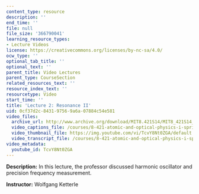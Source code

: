 ```yaml
---
content_type: resource
description: ''
end_time: ''
file: null
file_size: '366790041'
learning_resource_types:
- Lecture Videos
license: https://creativecommons.org/licenses/by-nc-sa/4.0/
ocw_type: ''
optional_tab_title: ''
optional_text: ''
parent_title: Video Lectures
parent_type: CourseSection
related_resources_text: ''
resource_index_text: ''
resourcetype: Video
start_time: ''
title: 'Lecture 2: Resonance II'
uid: 0cf37d2c-8431-9756-9a6a-07884c54e581
video_files:
  archive_url: http://www.archive.org/download/MIT8.421S14/MIT8_421S14_lec02_300k.mp4
  video_captions_file: /courses/8-421-atomic-and-optical-physics-i-spring-2014/d926c119f2bd5f4894f3f5247599138a_TcvY8Nt0ZGA.vtt
  video_thumbnail_file: https://img.youtube.com/vi/TcvY8Nt0ZGA/default.jpg
  video_transcript_file: /courses/8-421-atomic-and-optical-physics-i-spring-2014/bb215a322644d912799ba6bfcc43b0f3_TcvY8Nt0ZGA.pdf
video_metadata:
  youtube_id: TcvY8Nt0ZGA
---
```


**Description:** In this lecture, the professor discussed harmonic oscillator and precision frequency measurement.

**Instructor:** Wolfgang Ketterle

